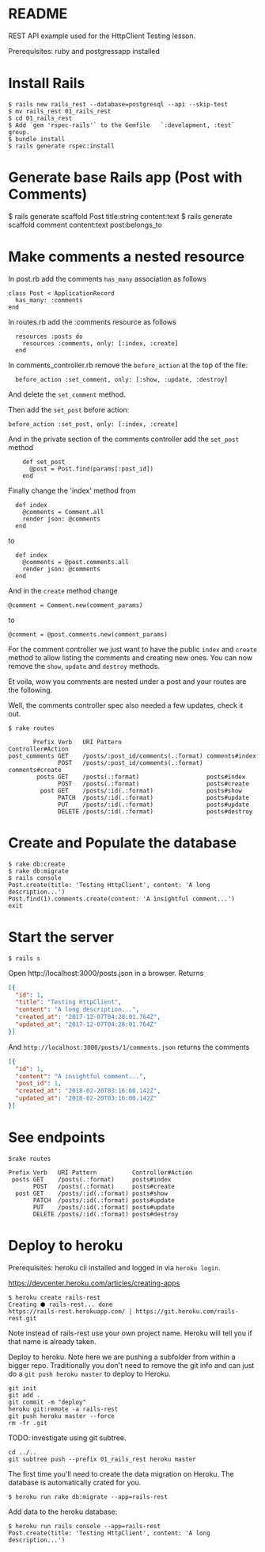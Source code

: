 # README

REST API example used for the HttpClient Testing lesson.

Prerequisites: ruby and postgressapp installed

# Install Rails

```
$ rails new rails_rest --database=postgresql --api --skip-test
$ mv rails_rest 01_rails_rest
$ cd 01_rails_rest
$ Add `gem 'rspec-rails'` to the Gemfile   `:development, :test` group.
$ bundle install
$ rails generate rspec:install
```

# Generate base Rails app (Post with Comments)

$ rails generate scaffold Post title:string content:text
$ rails generate scaffold comment content:text post:belongs_to

# Make comments a nested resource
In post.rb add the comments `has_many` association as follows

```
class Post < ApplicationRecord
  has_many: :comments
end
```


In routes.rb add the :comments resource as follows

```
  resources :posts do
    resources :comments, only: [:index, :create]
  end
```

In comments_controller.rb remove the `before_action` at the top of the file:

```
  before_action :set_comment, only: [:show, :update, :destroy]
```

And delete the `set_comment` method.

Then add the `set_post` before action:

```
before_action :set_post, only: [:index, :create]
```

And in the private section of the comments controller add the `set_post` method

```
    def set_post
      @post = Post.find(params[:post_id])
    end
```

Finally change the 'index' method from

```
  def index
    @comments = Comment.all
    render json: @comments
  end
```

to

```
  def index
    @comments = @post.comments.all
    render json: @comments
  end
```

And in the `create` method change

```
@comment = Comment.new(comment_params)
```

to

```
@comment = @post.comments.new(comment_params)
```

For the comment controller we just want to have the public `index` and `create`
method to allow listing the comments and creating new ones. You can now remove
the `show`, `update` and `destroy` methods.


Et voila, wow you comments are nested under a post and your routes are the following.

Well, the comments controller spec also needed a few updates, check it out.

`$ rake routes`

```
       Prefix Verb   URI Pattern                        Controller#Action
post_comments GET    /posts/:post_id/comments(.:format) comments#index
              POST   /posts/:post_id/comments(.:format) comments#create
        posts GET    /posts(.:format)                   posts#index
              POST   /posts(.:format)                   posts#create
         post GET    /posts/:id(.:format)               posts#show
              PATCH  /posts/:id(.:format)               posts#update
              PUT    /posts/:id(.:format)               posts#update
              DELETE /posts/:id(.:format)               posts#destroy
```

# Create and Populate the database

```
$ rake db:create
$ rake db:migrate
$ rails console
Post.create(title: 'Testing HttpClient', content: 'A long description...')
Post.find(1).comments.create(content: 'A insightful comment...')
exit
```
# Start the server

```
$ rails s
```

Open http://localhost:3000/posts.json in a browser.
Returns

```json
[{
  "id": 1,
  "title": "Testing HttpClient",
  "content": "A long description...",
  "created_at": "2017-12-07T04:28:01.764Z",
  "updated_at": "2017-12-07T04:28:01.764Z"
}]
```

And `http://localhost:3000/posts/1/comments.json` returns the comments

```json
[{
  "id": 1,
  "content": "A insightful comment...",
  "post_id": 1,
  "created_at": "2018-02-20T03:16:00.142Z",
  "updated_at": "2018-02-20T03:16:00.142Z"
}]
```

# See endpoints

```
$rake routes
```


```
Prefix Verb   URI Pattern          Controller#Action
 posts GET    /posts(.:format)     posts#index
       POST   /posts(.:format)     posts#create
  post GET    /posts/:id(.:format) posts#show
       PATCH  /posts/:id(.:format) posts#update
       PUT    /posts/:id(.:format) posts#update
       DELETE /posts/:id(.:format) posts#destroy
```

# Deploy to heroku

Prerequisites: heroku cli installed and logged in via `heroku login`.

https://devcenter.heroku.com/articles/creating-apps

```
$ heroku create rails-rest
Creating ⬢ rails-rest... done
https://rails-rest.herokuapp.com/ | https://git.heroku.com/rails-rest.git
```

Note instead of rails-rest use your own project name. Heroku will tell you if that name is already
taken.

Deploy to heroku. Note here we are pushing a subfolder from within a bigger repo. Traditionally
you don't need to remove the git info and can just do a `git push heroku master` to deploy to Heroku.

```
git init
git add .
git commit -m "deploy"
heroku git:remote -a rails-rest
git push heroku master --force
rm -fr .git
```

TODO: investigate using git subtree.

```
cd ../..
git subtree push --prefix 01_rails_rest heroku master
```

The first time you'll need to create the data migration on Heroku. The database is automatically crated for you.

```
$ heroku run rake db:migrate --app=rails-rest
```

Add data to the heroku database:

```
$ heroku run rails console --app=rails-rest
Post.create(title: 'Testing HttpClient', content: 'A long description...')
```

